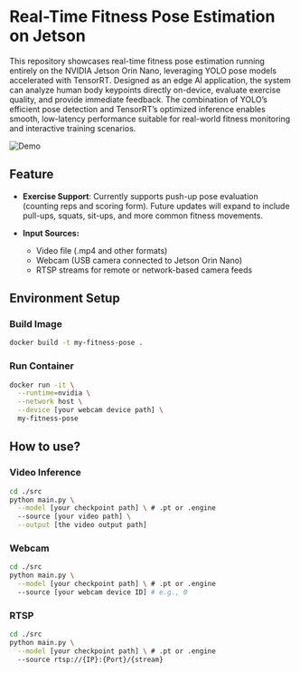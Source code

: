 # Real-Time Fitness Pose Estimation on Jetson
This repository showcases real-time fitness pose estimation running entirely on the NVIDIA Jetson Orin Nano, leveraging YOLO pose models accelerated with TensorRT. Designed as an edge AI application, the system can analyze human body keypoints directly on-device, evaluate exercise quality, and provide immediate feedback. The combination of YOLO’s efficient pose detection and TensorRT’s optimized inference enables smooth, low-latency performance suitable for real-world fitness monitoring and interactive training scenarios.

![Demo](demo.gif)

## Feature
- **Exercise Support**:
  Currently supports push-up pose evaluation (counting reps and scoring form).
  Future updates will expand to include pull-ups, squats, sit-ups, and more common fitness movements.

- **Input Sources:**
  - Video file (.mp4 and other formats)
  - Webcam (USB camera connected to Jetson Orin Nano)
  - RTSP streams for remote or network-based camera feeds

## Environment Setup

### Build Image
```bash
docker build -t my-fitness-pose .
```

### Run Container
```bash
docker run -it \
  --runtime=nvidia \
  --network host \
  --device [your webcam device path] \
  my-fitness-pose
```

## How to use?
### Video Inference
```bash
cd ./src
python main.py \
  --model [your checkpoint path] \ # .pt or .engine
  --source [your video path] \
  --output [the video output path]
```

### Webcam
```bash
cd ./src
python main.py \
  --model [your checkpoint path] \ # .pt or .engine
  --source [your webcam device ID] # e.g., 0
```

### RTSP
```bash
cd ./src
python main.py \
  --model [your checkpoint path] \ # .pt or .engine
  --source rtsp://{IP}:{Port}/{stream}
```
